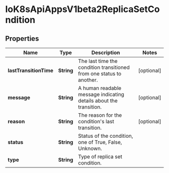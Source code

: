
# IoK8sApiAppsV1beta2ReplicaSetCondition

## Properties
Name | Type | Description | Notes
------------ | ------------- | ------------- | -------------
**lastTransitionTime** | **String** | The last time the condition transitioned from one status to another. |  [optional]
**message** | **String** | A human readable message indicating details about the transition. |  [optional]
**reason** | **String** | The reason for the condition&#39;s last transition. |  [optional]
**status** | **String** | Status of the condition, one of True, False, Unknown. | 
**type** | **String** | Type of replica set condition. | 



